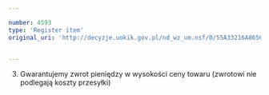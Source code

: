 ```yaml
---

number: 4593
type: 'Register item'
original_uri: 'http://decyzje.uokik.gov.pl/nd_wz_um.nsf/0/55A33216A8656433C1257B64003FD361?OpenDocument'


---
```


3. Gwarantujemy zwrot pieniędzy w wysokości ceny towaru (zwrotowi nie podlegają koszty przesyłki)
